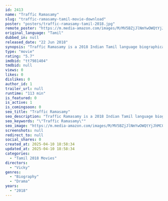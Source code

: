 ```yaml
---
id: 2413
name: "Traffic Ramasamy"
slug: "traffic-ramasamy-tamil-movie-download"
poster: "posters/traffic-ramasamy-tamil-2018.jpg"
remote_poster: "https://m.media-amazon.com/images/M/MV5BZjJlNmYwOWQtYjJhMC00NzQ5LTkzZjEtNTQ1Nzc1OTZhOGVlXkEyXkFqcGc@._V1_SX300.jpg"
original_language: "Tamil"
dubbed_in: null
released_date: "22 Jun 2018"
synopsis: "Traffic Ramasamy is a 2018 Indian Tamil language biographical film written and directed by debutant Vicky."
type: "movie"
rating: "5.7"
imdbid: "tt7981404"
tmdbid: null
views: 0
likes: 0
dislikes: 0
author_id: 1
trailer_url: null
runtime: "113 min"
is_featured: 0
is_active: 1
is_comingsoon: 0
seo_title: "Traffic Ramasamy"
seo_description: "Traffic Ramasamy is a 2018 Indian Tamil language biographical film written and directed by debutant Vicky."
seo_keywords: "\"Traffic Ramasamy\""
seo_image: "https://m.media-amazon.com/images/M/MV5BZjJlNmYwOWQtYjJhMC00NzQ5LTkzZjEtNTQ1Nzc1OTZhOGVlXkEyXkFqcGc@._V1_SX300.jpg"
screenshots: null
redirect_to: null
social_shares: 0
created_at: 2025-04-10 18:58:34
updated_at: 2025-04-10 18:58:34
categories:
  - "Tamil 2018 Movies"
directors:
  - "Vicky"
genres:
  - "Biography"
  - "Drama"
years:
  - "2018"
---
```


